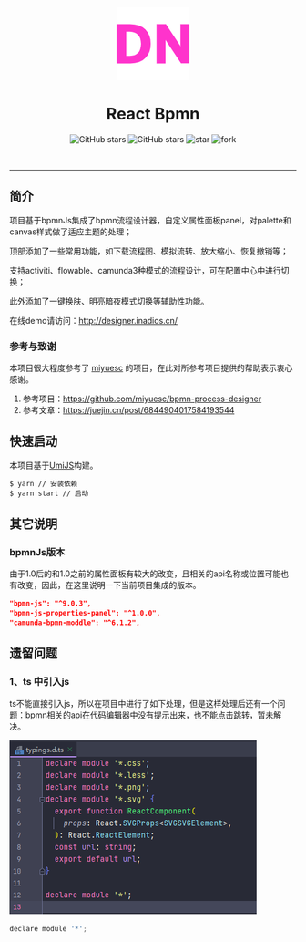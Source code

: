 

<p align="center">
  <a href="https://github.com/pangchun/react-bpmn">
   <img src='assets/react-bpmn.png' alt='logo' />
  </a>
</p>


<h1 align="center">React Bpmn</h1>



<p align="center">
<img alt="GitHub stars" src="https://img.shields.io/github/stars/pangchun/react-bpmn?style=flat&logo=github" />
<img alt="GitHub stars" src="https://img.shields.io/github/forks/pangchun/react-bpmn?style=flat&logo=github" />
<img src='https://gitee.com/zhangqianchun/react-bpmn/badge/star.svg?theme=dark' alt='star' />
<img src='https://gitee.com/zhangqianchun/react-bpmn/badge/fork.svg?theme=dark' alt='fork' />
</p>
<p align="center">
<img src="https://img.shields.io/badge/react-^18.0.12-blueviolet" alt="" />
<img src="https://img.shields.io/badge/umi-^3.5.23-blueviolet" alt="" />
<img src="https://img.shields.io/badge/antd-5.x-magenta" alt="" />
<img src="https://img.shields.io/badge/Bpmn.js-^9.0.3-magenta" alt="" />
</p>



----




## 简介

项目基于bpmnJs集成了bpmn流程设计器，自定义属性面板panel，对palette和canvas样式做了适应主题的处理；

顶部添加了一些常用功能，如下载流程图、模拟流转、放大缩小、恢复撤销等；

支持activiti、flowable、camunda3种模式的流程设计，可在配置中心中进行切换；

此外添加了一键换肤、明亮暗夜模式切换等辅助性功能。

在线demo请访问：http://designer.inadios.cn/



### 参考与致谢

本项目很大程度参考了 [miyuesc](https://github.com/miyuesc/bpmn-process-designer) 的项目，在此对所参考项目提供的帮助表示衷心感谢。

1. 参考项目：https://github.com/miyuesc/bpmn-process-designer
2. 参考文章：https://juejin.cn/post/6844904017584193544



## 快速启动 

本项目基于[UmiJS](https://umijs.org/)构建。

```bash
$ yarn // 安装依赖
$ yarn start // 启动
```



## 其它说明



### bpmnJs版本

由于1.0后的和1.0之前的属性面板有较大的改变，且相关的api名称或位置可能也有改变，因此，在这里说明一下当前项目集成的版本。

```json
"bpmn-js": "^9.0.3",
"bpmn-js-properties-panel": "^1.0.0",
"camunda-bpmn-moddle": "^6.1.2",
```



## 遗留问题



### 1、ts 中引入js 

ts不能直接引入js，所以在项目中进行了如下处理，但是这样处理后还有一个问题：bpmn相关的api在代码编辑器中没有提示出来，也不能点击跳转，暂未解决。

![image-20220420230435136](assets/image-20220420230435136-16505400906921.png)

```javascript
declare module '*';
```

